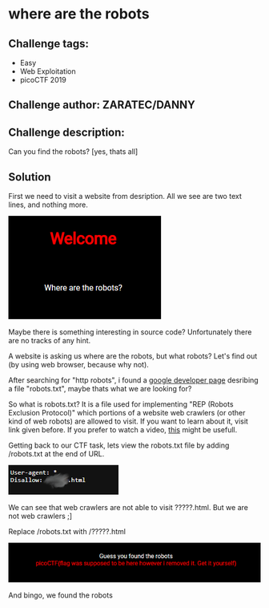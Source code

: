 # where are the robots

## Challenge tags:
- Easy
- Web Exploitation
- picoCTF 2019

## Challenge author: ZARATEC/DANNY
## Challenge description:
Can you find the robots?
[yes, thats all]


## Solution
First we need to visit a website from desription. 
All we see are two text lines, and nothing more. 

![image missing?](./content/where_are_the_robots_01.png)

Maybe there is something interesting in source code? 
Unfortunately there are no tracks of any hint.

A website is asking us where are the robots, but what robots?
Let's find out (by using web browser, because why not).

After searching for "http robots", i found a [google developer page](https://developers.google.com/search/docs/crawling-indexing/robots/intro) desribing a file "robots.txt", maybe thats what we are looking for?

So what is robots.txt?
It is a file used for implementing "REP (Robots Exclusion Protocol)" which portions of a website web crawlers (or other kind of web robots) are allowed to visit.
If you want to learn about it, visit link given before. If you prefer to watch a video, [this](https://youtu.be/qRlQ965pGCA?si=fnTGiyE2az9E3W8O) might be usefull.

Getting back to our CTF task, lets view the robots.txt file by adding /robots.txt at the end of URL.

![image missing?](./content/where_are_the_robots_02.png)

We can see that web crawlers are not able to visit ?????.html. But we are not web crawlers ;]

Replace /robots.txt with /?????.html 

![image missing?](./content/where_are_the_robots_03.png)

And bingo, we found the robots
